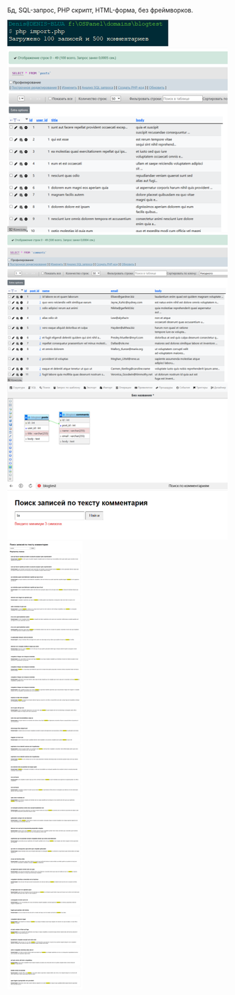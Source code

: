 <p>
  Бд, SQL-запрос, PHP скрипт, HTML-форма, без фреймворков.
</p>

<img alt="image" src="https://github.com/DenisShmyrev/testing-question/blob/main/Фото%20выполнения/php1.png"/>
<img alt="image" src="https://github.com/DenisShmyrev/testing-question/blob/main/Фото%20выполнения/php2.png"/>
<img alt="image" src="https://github.com/DenisShmyrev/testing-question/blob/main/Фото%20выполнения/php3.png"/>
<img alt="image" src="https://github.com/DenisShmyrev/testing-question/blob/main/Фото%20выполнения/php4.png"/>
<img alt="image" src="https://github.com/DenisShmyrev/testing-question/blob/main/Фото%20выполнения/php5.png"/>
<img alt="image" src="https://github.com/DenisShmyrev/testing-question/blob/main/Фото%20выполнения/php6.png"/>
